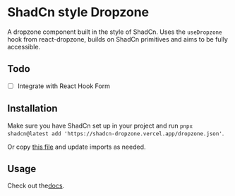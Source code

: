 # ShadCn style Dropzone

A dropzone component built in the style of ShadCn. Uses the `useDropzone` hook from react-dropzone, builds on ShadCn primitives and aims to be fully accessible.

## Todo

- [ ] Integrate with React Hook Form

## Installation

Make sure you have ShadCn set up in your project and run `pnpx shadcn@latest add 'https://shadcn-dropzone.vercel.app/dropzone.json'`.

Or copy [this file](/components/dropzone.tsx) and update imports as needed.

## Usage

Check out the[docs](https://shadcn-dropzone.vercel.app/).
